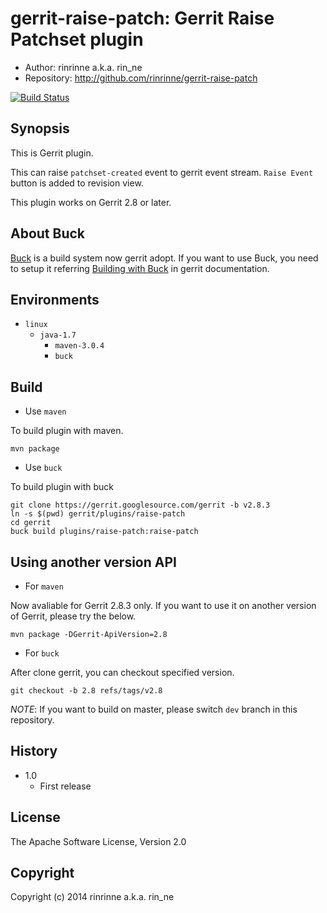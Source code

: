 gerrit-raise-patch: Gerrit Raise Patchset plugin
==================

* Author: rinrinne a.k.a. rin_ne
* Repository: http://github.com/rinrinne/gerrit-raise-patch

[![Build Status](https://travis-ci.org/rinrinne/gerrit-raise-patch.png?branch=master)](https://travis-ci.org/rinrinne/gerrit-raise-patch)

Synopsis
----------------------

This is Gerrit plugin.

This can raise `patchset-created` event to gerrit event stream.
`Raise Event` button is added to revision view.

This plugin works on Gerrit 2.8 or later.

About Buck
---------------------

[Buck] is a build system now gerrit adopt. If you want to use Buck,
you need to setup it referring [Building with Buck] in gerrit documentation.

[Buck]: http://facebook.github.io/buck/
[Building with Buck]: https://gerrit-documentation.storage.googleapis.com/Documentation/2.8.3/dev-buck.html


Environments
---------------------

* `linux`
  * `java-1.7`
    * `maven-3.0.4`
    * `buck`

Build
---------------------

* Use `maven`

To build plugin with maven.

    mvn package

* Use `buck`

To build plugin with buck

    git clone https://gerrit.googlesource.com/gerrit -b v2.8.3
    ln -s $(pwd) gerrit/plugins/raise-patch
    cd gerrit
    buck build plugins/raise-patch:raise-patch

Using another version API
--------------------------

* For `maven`

Now avaliable for Gerrit 2.8.3 only. If you want to use it on another version of Gerrit, please try the below.

    mvn package -DGerrit-ApiVersion=2.8

* For `buck`

After clone gerrit, you can checkout specified version.

    git checkout -b 2.8 refs/tags/v2.8

*NOTE*: If you want to build on master, please switch `dev` branch in this repository.


History
---------------------

* 1.0
  *  First release

License
---------------------

The Apache Software License, Version 2.0

Copyright
---------------------

Copyright (c) 2014 rinrinne a.k.a. rin_ne
